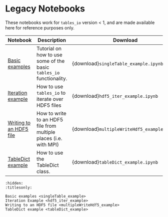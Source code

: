 # Legacy Notebooks

These notebooks work for `tables_io` version < 1, and are made available here for reference purposes only.

| Notebook                                                        | Description                                                         | Download                                    |
| --------------------------------------------------------------- | ------------------------------------------------------------------- | ------------------------------------------- |
| [Basic examples](project:singleTable_example.md)                | Tutorial on how to use some of the basic `tables_io` functionality. | {download}`singleTable_example.ipynb`       |
| [Iteration example](project:hdf5_iter_example.md)               | How to use `tables_io` to iterate over HDF5 files                   | {download}`hdf5_iter_example.ipynb`         |
| [Writing to an HDF5 file](project:multipleWriteHdf5_example.md) | How to write to an HDF5 file from multiple places (i.e. with MPI)   | {download}`multipleWriteHdf5_example.ipynb` |
| [TableDict example](project:tableDict_example.md)               | How to use the TableDict class.                                     | {download}`tableDict_example.ipynb`         |

```{toctree}
:hidden:
:titlesonly:

Basic examples <singleTable_example>
Iteration Example <hdf5_iter_example>
Writing to an HDF5 file <multipleWriteHdf5_example>
TableDict example <tableDict_example>
```
